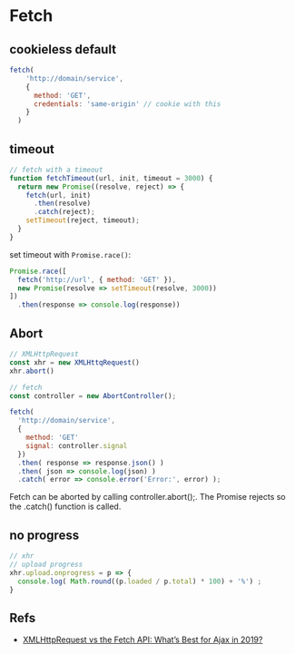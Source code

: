 # Fetch

## cookieless default

```js
fetch(
    'http://domain/service',
    {
      method: 'GET',
      credentials: 'same-origin' // cookie with this
    }
  )
```

## timeout

```js
// fetch with a timeout
function fetchTimeout(url, init, timeout = 3000) {
  return new Promise((resolve, reject) => {
    fetch(url, init)
      .then(resolve)
      .catch(reject);
    setTimeout(reject, timeout);
  }
}
```

set timeout with `Promise.race()`:

```js
Promise.race([
  fetch('http://url', { method: 'GET' }),
  new Promise(resolve => setTimeout(resolve, 3000))
])
  .then(response => console.log(response))
```

## Abort

```js
// XMLHttpRequest
const xhr = new XMLHttqRequest()
xhr.abort()
```

```js
// fetch
const controller = new AbortController();

fetch(
  'http://domain/service',
  {
    method: 'GET'
    signal: controller.signal
  })
  .then( response => response.json() )
  .then( json => console.log(json) )
  .catch( error => console.error('Error:', error) );
```

Fetch can be aborted by calling controller.abort();. The Promise rejects so the .catch() function is called.

## no progress

```js
// xhr
// upload progress
xhr.upload.onprogress = p => {
  console.log( Math.round((p.loaded / p.total) * 100) + '%') ;
}
```

## Refs

* [XMLHttpRequest vs the Fetch API: What’s Best for Ajax in 2019?](https://www.sitepoint.com/xmlhttprequest-vs-the-fetch-api-whats-best-for-ajax-in-2019/)
